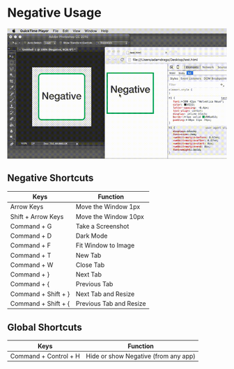 # Negative Usage

![Negative Demo](negative-demo.gif)

## Negative Shortcuts
| Keys                                 | Function                             |
|--------------------------------------|--------------------------------------|
| Arrow Keys                           | Move the Window 1px                  |
| Shift + Arrow Keys                   | Move the Window 10px                 |
| Command + G                          | Take a Screenshot                    |
| Command + D                          | Dark Mode                            |
| Command + F                          | Fit Window to Image                  |
| Command + T                          | New Tab                              |
| Command + W                          | Close Tab                            |
| Command + }                          | Next Tab                             |
| Command + {                          | Previous Tab                         |
| Command + Shift + }                  | Next Tab and Resize                  |
| Command + Shift + {                  | Previous Tab and Resize              |
	
## Global Shortcuts
| Keys                                 | Function                             |
|--------------------------------------|--------------------------------------|
| Command + Control + H                | Hide or show Negative (from any app) |